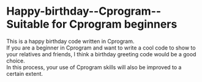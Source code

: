 # Happy-birthday--Cprogram--Suitable for Cprogram beginners
This is a happy birthday code written in Cprogram.<br>
If you are a beginner in Cprogram and want to write a cool code to show to your relatives and friends, I think a birthday greeting code would be a good choice.<br>
In this process, your use of Cprogram skills will also be improved to a certain extent.
